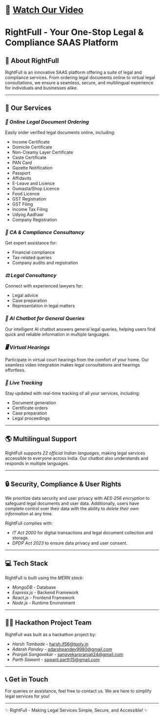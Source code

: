 # 🎥 [Watch Our Video](https://youtu.be/KlbHNu9_Owo)

# RightFull - Your One-Stop Legal & Compliance SAAS Platform

## 🌟 About RightFull
RightFull is an innovative SAAS platform offering a suite of legal and compliance services. From ordering legal documents online to virtual legal consultations, we ensure a seamless, secure, and multilingual experience for individuals and businesses alike.

---

## 🚀 Our Services

### *📜 Online Legal Document Ordering*
Easily order verified legal documents online, including:
- Income Certificate
- Domicile Certificate
- Non-Creamy Layer Certificate
- Caste Certificate
- PAN Card
- Gazette Notification
- Passport
- Affidavits
- E-Leave and Licence
- Gumasta/Shop Licence
- Food Licence
- GST Registration
- GST Filing
- Income Tax Filing
- Udyog Aadhaar
- Company Registration

### *💼 CA & Compliance Consultancy*
Get expert assistance for:
- Financial compliance
- Tax-related queries
- Company audits and registration

### *⚖ Legal Consultancy*
Connect with experienced lawyers for:
- Legal advice
- Case preparation
- Representation in legal matters

### *🤖 AI Chatbot for General Queries*
Our intelligent AI chatbot answers general legal queries, helping users find quick and reliable information in multiple languages.

### *🖥 Virtual Hearings*
Participate in virtual court hearings from the comfort of your home. Our seamless video integration makes legal consultations and hearings effortless.

### *📍 Live Tracking*
Stay updated with real-time tracking of all your services, including:
- Document generation
- Certificate orders
- Case preparation
- Legal proceedings

---

## 🌎 Multilingual Support
RightFull supports *22 official Indian languages*, making legal services accessible to everyone across India. Our chatbot also understands and responds in multiple languages.

---

## 🔒 Security, Compliance & User Rights
We prioritize data security and user privacy with *AES-256 encryption* to safeguard legal documents and user data. Additionally, users have complete control over their data with the ability to *delete their own information* at any time.

RightFull complies with:
- *IT Act 2000* for digital transactions and legal document collection and storage.
- *DPDP Act 2023* to ensure data privacy and user consent.

---

## 💻 Tech Stack
RightFull is built using the *MERN stack*:
- *MongoDB* - Database
- *Express.js* - Backend Framework
- *React.js* - Frontend Framework
- *Node.js* - Runtime Environment

---

## 👨‍💻 Hackathon Project Team
RightFull was built as a hackathon project by:
- *Harsh Tambade* - harsh.if56@tpoly.in
- *Adarsh Pandey* - adarshpandey9980@gmail.com
- *Pranjali Sangavekar* - sangvekarpranjali24@gmail.com
- *Parth Sawant* - sawant.parth15@gmail.com

---

## 📞 Get in Touch
For queries or assistance, feel free to contact us. We are here to simplify legal services for you!

---

✨ RightFull - Making Legal Services Simple, Secure, and Accessible! ✨
